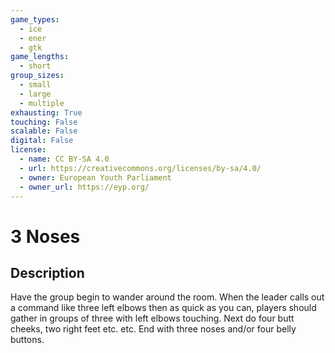 ```yaml
---
game_types:
  - ice
  - ener
  - gtk
game_lengths:
  - short
group_sizes:
  - small
  - large
  - multiple
exhausting: True
touching: False
scalable: False
digital: False
license:
  - name: CC BY-SA 4.0
  - url: https://creativecommons.org/licenses/by-sa/4.0/
  - owner: European Youth Parliament
  - owner_url: https://eyp.org/
---
```

# 3 Noses

## Description
Have the group begin to wander around the room. When the leader calls out a command like three left elbows then as quick as you can, players should gather in groups of three with left elbows touching. Next do four butt cheeks, two right feet etc. etc. End with three noses and/or four belly buttons.
